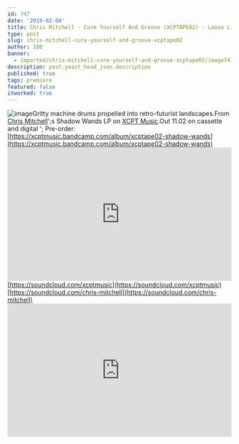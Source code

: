 ```yaml
---
id: 747
date: '2019-02-04'
title: Chris Mitchell - Cure Yourself And Groove (XCPTAPE02) - Loose Lips
type: post
slug: chris-mitchell-cure-yourself-and-groove-xcptape02
author: 100
banner:
  - imported/chris-mitchell-cure-yourself-and-groove-xcptape02/image747.jpeg
description: post.yoast_head_json.description
published: true
tags: premiere
featured: false
itworked: true
---
```

![image](../imported/chris-mitchell-cure-yourself-and-groove-xcptape02/image747.jpeg)Gritty machine drums propelled into retro-futurist landscapes.From [Chris Mitchell](https://chrismitchell1.bandcamp.com/)';s Shadow Wands LP on [XCPT Music](https://www.residentadvisor.net/record-label.aspx?id=13913).Out 11.02 on cassette and digital '; Pre-order: [https://xcptmusic.bandcamp.com/album/xcptape02-shadow-wands](https://xcptmusic.bandcamp.com/album/xcptape02-shadow-wands)<iframe width='100%' height='300' scrolling='no' frameborder='no' allow='autoplay' src='https://w.soundcloud.com/player/?url=https%3A//api.soundcloud.com/tracks/570083757&color=%23ff5500&auto_play=false&hide_related=false&show_comments=true&show_user=true&show_reposts=false&show_teaser=true'></iframe>[https://soundcloud.com/xcptmusic](https://soundcloud.com/xcptmusic)[https://soundcloud.com/chris-mitchell](https://soundcloud.com/chris-mitchell)<iframe width='100%' height='300' scrolling='no' frameborder='no' allow='autoplay' src='https://www.youtube.com/embed/7pnTX2ZRO9M'></iframe>